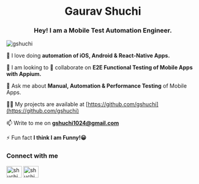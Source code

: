 <h1 align="center">Gaurav Shuchi</h1>
<h3 align="center">Hey! I am a Mobile Test Automation Engineer.</h3>

<p align="left"> <img src="https://komarev.com/ghpvc/?username=gshuchi&label=Profile%20views&color=0e75b6&style=flat" alt="gshuchi" /> </p>

🔭 I love doing **automation of iOS, Android & React-Native Apps.**

🌱 I am looking to 👯 collaborate on **E2E Functional Testing of Mobile Apps with Appium.**

💬 Ask me about **Manual, Automation & Performance Testing** of Mobile Apps.

👨‍💻 My projects are available at [https://github.com/gshuchi](https://github.com/gshuchi)

📫 Write to me on **gshuchi1024@gmail.com**

⚡ Fun fact **I think I am Funny!😀**

<h3 align="left">Connect with me</h3>
<p align="left">
<a href="https://twitter.com/shuchigaurav" target="blank"><img align="center" src="https://raw.githubusercontent.com/rahuldkjain/github-profile-readme-generator/master/src/images/icons/Social/twitter.svg" alt="shuchigaurav" height="30" width="40" /></a>
<a href="https://linkedin.com/in/shuchigaurav" target="blank"><img align="center" src="https://raw.githubusercontent.com/rahuldkjain/github-profile-readme-generator/master/src/images/icons/Social/linked-in-alt.svg" alt="shuchigaurav" height="30" width="40" /></a>
</p>
